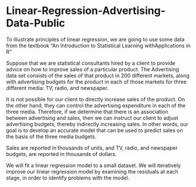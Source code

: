 # Linear-Regression-Advertising-Data-Public

To illustrate principles of linear regression, we are going to use some data from the textbook “An Introduction to Statistical Learning withApplications in R”

Suppose that we are statistical consultants hired by a client to provide advice on how to improve sales of a particular product. The Advertising data set consists of the sales of that product in 200 different markets, along with advertising budgets for the product in each of those markets for three different media: TV, radio, and newspaper.

It is not possible for our client to directly increase sales of the product. On the other hand, they can control the advertising expenditure in each of the three media. Therefore, if we determine that there is an association between advertising and sales, then we can instruct our client to adjust advertising budgets, thereby indirectly increasing sales. In other words, our goal is to develop an accurate model that can be used to predict sales on the basis of the three media budgets.

Sales are reported in thousands of units, and TV, radio, and newspaper budgets, are reported in thousands of dollars.

We will fit a linear regression model to a small dataset. We will iteratively improve our linear regression model by examining the residuals at each stage, in order to identify problems with the model.
